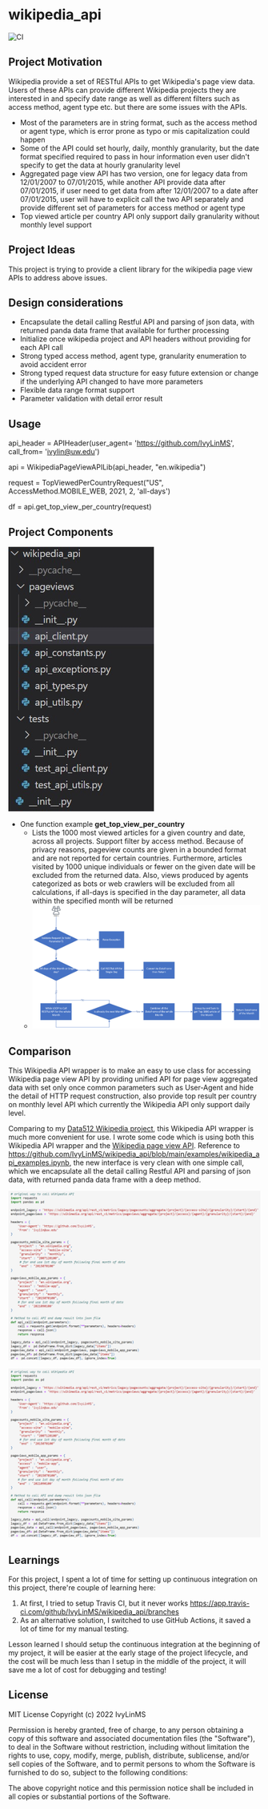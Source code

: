 # wikipedia_api
![CI](https://github.com/IvyLinMS/wikipedia_api/workflows/CI/badge.svg)

## Project Motivation

Wikipedia provide a set of RESTful APIs to get Wikipedia's page view data. Users of these APIs can provide different Wikipedia projects they are interested in and specify date range as well as different filters such as access method, agent type etc. but there are some issues with the APIs.
  + Most of the parameters are in string format, such as the access method or agent type, which is error prone as typo or mis capitalization could happen
  + Some of the API could set hourly, daily, monthly granularity, but the date format specified required to pass in hour information even user didn't specify to get the data at hourly granularity level
  + Aggregated page view API has two version, one for legacy data from 12/01/2007 to 07/01/2015, while another API provide data after 07/01/2015, if user need to get data from after 12/01/2007 to a date after 07/01/2015, user will have to explicit call the two API separately and provide different set of parameters for access method or agent type
  + Top viewed article per country API only support daily granularity without monthly level support
  
 
## Project Ideas

This project is trying to provide a client library for the wikipedia page view APIs to address above issues.

## Design considerations

  + Encapsulate the detail calling Restful API and parsing of json data, with returned panda data frame that available for further processing
  + Initialize once wikipedia project and API headers without providing for each API call
  + Strong typed access method, agent type, granularity enumeration to avoid accident error
  + Strong typed request data structure for easy future extension or change if the underlying API changed to have more parameters
  + Flexible data range format support
  + Parameter validation with detail error result
  
  
## Usage

api_header = APIHeader(user_agent= 'https://github.com/IvyLinMS', call_from= 'ivylin@uw.edu')

api = WikipediaPageViewAPILib(api_header, "en.wikipedia")

request = TopViewedPerCountryRequest("US", AccessMethod.MOBILE_WEB, 2021, 2, 'all-days')

df = api.get_top_view_per_country(request)


## Project Components

![project structure](./diagram/ProjectStruture.jpg)
+ One function example <b>get_top_view_per_country</b>
     +  Lists the 1000 most viewed articles for a given country and date, across all projects. 
        Support filter by access method. Because of privacy reasons, pageview counts are given 
        in a bounded format and are not reported for certain countries. Furthermore, articles 
        visited by 1000 unique individuals or fewer on the given date will be excluded from the 
        returned data. Also, views produced by agents categorized as bots or web crawlers will 
        be excluded from all calculations, if all-days is specified in the day parameter, all data
        within the specified month will be returned
     +  ![alt tag](./diagram/GetTopViewed.png)


## Comparison
This Wikipedia API wrapper is to make an easy to use class for accessing Wikipedia page view API by providing unified API for page view aggregated data with set only once common parameters such as User-Agent and hide the detail of HTTP request construction, also provide top result per country on monthly level API which currently the Wikipedia API only support daily level.

Comparing to my [Data512 Wikipedia project](https://github.com/IvyLinMS/data-512-a1/blob/main/hcds-a1-data-curation.ipynb), this Wikipedia API wrapper is much more convenient for use. I wrote some code which is using both this Wikipedia API wrapper and the [Wikipedia page view API](https://wikitech.wikimedia.org/wiki/Analytics/AQS/Pageviews). Reference to https://github.com/IvyLinMS/wikipedia_api/blob/main/examples/wikipedia_api_examples.ipynb, the new interface is very clean with one simple call, which we encapsulate all the detail calling Restful API and parsing of json data, with returned panda data frame with a deep method.

![OriginalCall](./examples/OriginalCALL.png)

![SimpleCall](./examples/OriginalCALL.png)


## Learnings
For this project, I spent a lot of time for setting up continuous integration on this project, there're couple of learning here:
1. At first, I tried to setup Travis CI, but it never works https://app.travis-ci.com/github/IvyLinMS/wikipedia_api/branches
2. As an alternative solution, I switched to use GitHub Actions, it saved a lot of time for my manual testing.

Lesson learned I should setup the continuous integration at the beginning of my project, it will be easier at the early stage of the project lifecycle, and the cost will be much less than I setup in the middle of the project, it will save me a lot of cost for debugging and testing!


## License
MIT License
Copyright (c) 2022 IvyLinMS

Permission is hereby granted, free of charge, to any person obtaining a copy
of this software and associated documentation files (the "Software"), to deal
in the Software without restriction, including without limitation the rights
to use, copy, modify, merge, publish, distribute, sublicense, and/or sell
copies of the Software, and to permit persons to whom the Software is
furnished to do so, subject to the following conditions:

The above copyright notice and this permission notice shall be included in all
copies or substantial portions of the Software.
